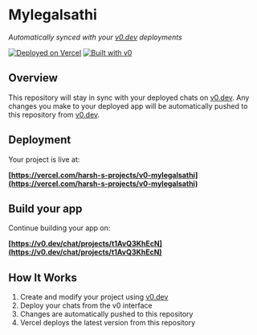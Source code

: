# Mylegalsathi

*Automatically synced with your [v0.dev](https://v0.dev) deployments*

[![Deployed on Vercel](https://img.shields.io/badge/Deployed%20on-Vercel-black?style=for-the-badge&logo=vercel)](https://vercel.com/harsh-s-projects/v0-mylegalsathi)
[![Built with v0](https://img.shields.io/badge/Built%20with-v0.dev-black?style=for-the-badge)](https://v0.dev/chat/projects/t1AvQ3KhEcN)

## Overview

This repository will stay in sync with your deployed chats on [v0.dev](https://v0.dev).
Any changes you make to your deployed app will be automatically pushed to this repository from [v0.dev](https://v0.dev).

## Deployment

Your project is live at:

**[https://vercel.com/harsh-s-projects/v0-mylegalsathi](https://vercel.com/harsh-s-projects/v0-mylegalsathi)**

## Build your app

Continue building your app on:

**[https://v0.dev/chat/projects/t1AvQ3KhEcN](https://v0.dev/chat/projects/t1AvQ3KhEcN)**

## How It Works

1. Create and modify your project using [v0.dev](https://v0.dev)
2. Deploy your chats from the v0 interface
3. Changes are automatically pushed to this repository
4. Vercel deploys the latest version from this repository